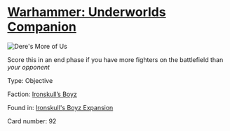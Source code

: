 # [Warhammer: Underworlds Companion](https://guidokessels.github.io/wh-underworlds)

  

![Dere's More of Us](https://warhammerunderworlds.com/wp-content/uploads/sites/6/2017/12/092_ENG-Deres-More-of-Us.png)

Score this in an end phase if you have more fighters on the battlefield than <i>your opponent</i>

Type: Objective

Faction: [Ironskull’s Boyz](https://guidokessels.github.io/wh-underworlds/factions/ironskulls-boyz)

Found in: [Ironskull's Boyz Expansion](https://guidokessels.github.io/wh-underworlds/locations/ironskulls-boyz-expansion)

Card number: 92
